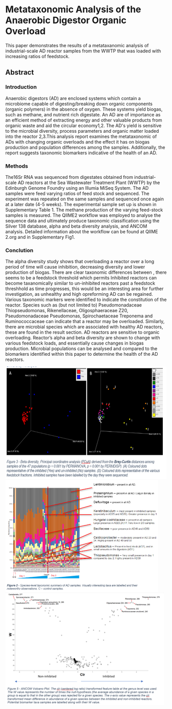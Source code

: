 # Metataxonomic Analysis of the Anaerobic Digestor Organic Overload 

This paper demonstrates the results of a metataxanomic analysis of industrial-scale AD reactor samples from the WWTP that was loaded with increasing ratios of feedstock. 

## Abstract

### Introduction

Anaerobic digestors (AD) are enclosed systems which contain a microbiome capable of digesting/breaking down organic components (organic polymers) in the absence of oxygen. These systems yield biogas, such as methane, and nutrient rich digestate. An AD are of importance as an efficient method of extracting energy and other valuable products from organic waste and aid the circular economy1,2. The AD's yield is sensitive to the microbial diversity, process parameters and organic matter loaded into the reactor 2,3.This analysis report examines the metataxonomic of ADs with changing organic overloads and the effect it has on biogas production and population differences among the samples. Additionally, the report suggests taxonomic biomarkers indicative of the health of an AD. 

### Methods
The16Sr RNA was sequenced from digestates obtained from industrial-scale AD reactors at the Sea Wastewater Treatment Plant (WWTP) by the Edinburgh Genome Foundry using an Illumia MiSeq System. The AD samples were feed varying ratios of feed stock and sequenced. The experiment was repeated on the same samples and sequenced once again at a later date (4-5 weeks). The experimental sample set up is shown in Supplementary Table 1. The methane production of the varying feed-stock samples is measured. The QIIME2 workflow was employed to analyse the sequence data and ultimately produce taxonomic classification using the Silver 138 database, alpha and beta diversity analysis, and ANCOM analysis. Detailed information about the workflow can be found at QIIME 2.org and in Supplementary Fig1.

### Conclution
The alpha diversity study shows that overloading a reactor over a long period of time will cause inhibition, decreasing diversity and lower production of biogas. There are clear taxonomic differences between , there seems to be a feedstock threshold which permits Inhibited reactors can become taxanomically similar to un-inhibited reactors past a feedstock threshhold as time progresses, this would be an interesting area for further investigation, as unhealthy and high opreforming AD can be regained. Various taxonomic markers were identified to indicate the constitution of the reactor. Species such as (but not limited to) Pseudomonadaceae Thiopseudomonas, Rikenellaceae, Oligosphaeraceae Z20, Pseudomonadaceae Pseudomonas, Spirochaetaceae Treponema and Ruminococcaceae can indicate that a reactor may be overloaded. Similarly, there are microbial species which are associated with healthy AD reactors, these are found in the result section. AD reactors are sensitive to organic overloading. Reactor’s alpha and beta diversity are shown to change with various feedstock loads, and essentially cause changes in biogas production. Microbial populations can be analysed and compared to the biomarkers identified within this paper to determine the health of the AD reactors.

<img src="Images/FIGURE~3.PNG" height="350" >

<img src="Images/Figure 2 - Species-level taxanomic summary of Ad samples.png" height="350" >

<img src="Images/Figure 6 - ANCOM Volcano Plot. .png" height="350" >

